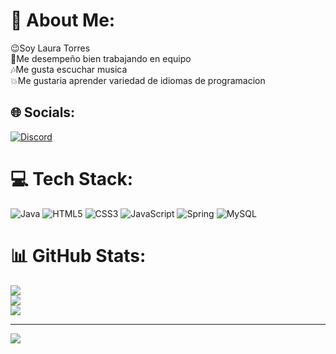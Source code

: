 # 💫 About Me:
😉Soy Laura Torres<br>🔰Me desempeño bien trabajando en equipo<br>🎶Me gusta escuchar musica<br>💥Me gustaria aprender variedad de idiomas de programacion


## 🌐 Socials:
[![Discord](https://img.shields.io/badge/Discord-%237289DA.svg?logo=discord&logoColor=white)](https://discord.gg/lauraw.c) 

# 💻 Tech Stack:
![Java](https://img.shields.io/badge/java-%23ED8B00.svg?style=for-the-badge&logo=openjdk&logoColor=white) ![HTML5](https://img.shields.io/badge/html5-%23E34F26.svg?style=for-the-badge&logo=html5&logoColor=white) ![CSS3](https://img.shields.io/badge/css3-%231572B6.svg?style=for-the-badge&logo=css3&logoColor=white) ![JavaScript](https://img.shields.io/badge/javascript-%23323330.svg?style=for-the-badge&logo=javascript&logoColor=%23F7DF1E) ![Spring](https://img.shields.io/badge/spring-%236DB33F.svg?style=for-the-badge&logo=spring&logoColor=white) ![MySQL](https://img.shields.io/badge/mysql-%2300000f.svg?style=for-the-badge&logo=mysql&logoColor=white)
# 📊 GitHub Stats:
![](https://github-readme-stats.vercel.app/api?username=Lauraw100&theme=dark&hide_border=false&include_all_commits=false&count_private=false)<br/>
![](https://github-readme-streak-stats.herokuapp.com/?user=Lauraw100&theme=dark&hide_border=false)<br/>
![](https://github-readme-stats.vercel.app/api/top-langs/?username=Lauraw100&theme=dark&hide_border=false&include_all_commits=false&count_private=false&layout=compact)

---
[![](https://visitcount.itsvg.in/api?id=Lauraw100&icon=0&color=0)](https://visitcount.itsvg.in)

<!-- Proudly created with GPRM ( https://gprm.itsvg.in ) -->
